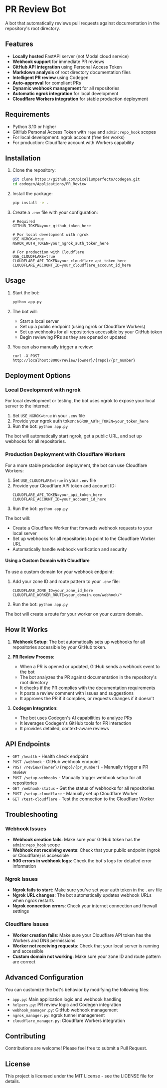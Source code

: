 # PR Review Bot

A bot that automatically reviews pull requests against documentation in the repository's root directory.

## Features

- **Locally hosted** FastAPI server (not Modal cloud service)
- **Webhook support** for immediate PR reviews
- **GitHub API integration** using Personal Access Token
- **Markdown analysis** of root directory documentation files
- **Intelligent PR review** using Codegen
- **Auto-approval** for compliant PRs
- **Dynamic webhook management** for all repositories
- **Automatic ngrok integration** for local development
- **Cloudflare Workers integration** for stable production deployment

## Requirements

- Python 3.10 or higher
- GitHub Personal Access Token with `repo` and `admin:repo_hook` scopes
- For local development: ngrok account (free tier works)
- For production: Cloudflare account with Workers capability

## Installation

1. Clone the repository:
   ```bash
   git clone https://github.com/pixeliumperfecto/codegen.git
   cd codegen/Applications/PR_Review
   ```

2. Install the package:
   ```bash
   pip install -e .
   ```

3. Create a `.env` file with your configuration:
   ```
   # Required
   GITHUB_TOKEN=your_github_token_here
   
   # For local development with ngrok
   USE_NGROK=true
   NGROK_AUTH_TOKEN=your_ngrok_auth_token_here
   
   # For production with Cloudflare
   USE_CLOUDFLARE=true
   CLOUDFLARE_API_TOKEN=your_cloudflare_api_token_here
   CLOUDFLARE_ACCOUNT_ID=your_cloudflare_account_id_here
   ```

## Usage

1. Start the bot:
   ```bash
   python app.py
   ```

2. The bot will:
   - Start a local server
   - Set up a public endpoint (using ngrok or Cloudflare Workers)
   - Set up webhooks for all repositories accessible by your GitHub token
   - Begin reviewing PRs as they are opened or updated

3. You can also manually trigger a review:
   ```
   curl -X POST http://localhost:8000/review/{owner}/{repo}/{pr_number}
   ```

## Deployment Options

### Local Development with ngrok

For local development or testing, the bot uses ngrok to expose your local server to the internet:

1. Set `USE_NGROK=true` in your `.env` file
2. Provide your ngrok auth token: `NGROK_AUTH_TOKEN=your_token_here`
3. Run the bot: `python app.py`

The bot will automatically start ngrok, get a public URL, and set up webhooks for all repositories.

### Production Deployment with Cloudflare Workers

For a more stable production deployment, the bot can use Cloudflare Workers:

1. Set `USE_CLOUDFLARE=true` in your `.env` file
2. Provide your Cloudflare API token and account ID:
   ```
   CLOUDFLARE_API_TOKEN=your_api_token_here
   CLOUDFLARE_ACCOUNT_ID=your_account_id_here
   ```
3. Run the bot: `python app.py`

The bot will:
- Create a Cloudflare Worker that forwards webhook requests to your local server
- Set up webhooks for all repositories to point to the Cloudflare Worker URL
- Automatically handle webhook verification and security

#### Using a Custom Domain with Cloudflare

To use a custom domain for your webhook endpoint:

1. Add your zone ID and route pattern to your `.env` file:
   ```
   CLOUDFLARE_ZONE_ID=your_zone_id_here
   CLOUDFLARE_WORKER_ROUTE=your_domain.com/webhook/*
   ```
2. Run the bot: `python app.py`

The bot will create a route for your worker on your custom domain.

## How It Works

1. **Webhook Setup**: The bot automatically sets up webhooks for all repositories accessible by your GitHub token.

2. **PR Review Process**:
   - When a PR is opened or updated, GitHub sends a webhook event to the bot
   - The bot analyzes the PR against documentation in the repository's root directory
   - It checks if the PR complies with the documentation requirements
   - It posts a review comment with issues and suggestions
   - It approves the PR if it complies, or requests changes if it doesn't

3. **Codegen Integration**:
   - The bot uses Codegen's AI capabilities to analyze PRs
   - It leverages Codegen's GitHub tools for PR interaction
   - It provides detailed, context-aware reviews

## API Endpoints

- `GET /health` - Health check endpoint
- `POST /webhook` - GitHub webhook endpoint
- `POST /review/{owner}/{repo}/{pr_number}` - Manually trigger a PR review
- `POST /setup-webhooks` - Manually trigger webhook setup for all repositories
- `GET /webhook-status` - Get the status of webhooks for all repositories
- `POST /setup-cloudflare` - Manually set up Cloudflare Worker
- `GET /test-cloudflare` - Test the connection to the Cloudflare Worker

## Troubleshooting

### Webhook Issues

- **Webhook creation fails**: Make sure your GitHub token has the `admin:repo_hook` scope
- **Webhook not receiving events**: Check that your public endpoint (ngrok or Cloudflare) is accessible
- **500 errors in webhook logs**: Check the bot's logs for detailed error information

### Ngrok Issues

- **Ngrok fails to start**: Make sure you've set your auth token in the `.env` file
- **Ngrok URL changes**: The bot automatically updates webhook URLs when ngrok restarts
- **Ngrok connection errors**: Check your internet connection and firewall settings

### Cloudflare Issues

- **Worker creation fails**: Make sure your Cloudflare API token has the Workers and DNS permissions
- **Worker not receiving requests**: Check that your local server is running and accessible
- **Custom domain not working**: Make sure your zone ID and route pattern are correct

## Advanced Configuration

You can customize the bot's behavior by modifying the following files:

- `app.py`: Main application logic and webhook handling
- `helpers.py`: PR review logic and Codegen integration
- `webhook_manager.py`: GitHub webhook management
- `ngrok_manager.py`: ngrok tunnel management
- `cloudflare_manager.py`: Cloudflare Workers integration

## Contributing

Contributions are welcome! Please feel free to submit a Pull Request.

## License

This project is licensed under the MIT License - see the LICENSE file for details.